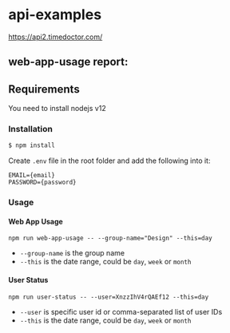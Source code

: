 # api-examples
https://api2.timedoctor.com/

## web-app-usage report:

## Requirements

You need to install nodejs v12

### Installation
```bash
$ npm install
```
Create `.env` file in the root folder and add the following into it:
```
EMAIL={email}
PASSWORD={password}
```

### Usage

#### Web App Usage
`npm run web-app-usage -- --group-name="Design" --this=day`
* `--group-name` is the group name
* `--this` is the date range, could be `day`, `week` or `month`

#### User Status
`npm run user-status -- --user=XnzzIhV4rQAEf12 --this=day`
* `--user` is specific user id or comma-separated list of user IDs
* `--this` is the date range, could be `day`, `week` or `month`
